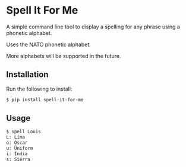 # Spell It For Me
A simple command line tool to display a spelling for any phrase using a phonetic alphabet.

Uses the NATO phonetic alphabet.

More alphabets will be supported in the future.

## Installation

Run the following to install:

```bash
$ pip install spell-it-for-me
```

## Usage

```bash
$ spell Louis
L: Líma
o: Óscar
u: Úniform
i: Índia
s: Siérra
```
